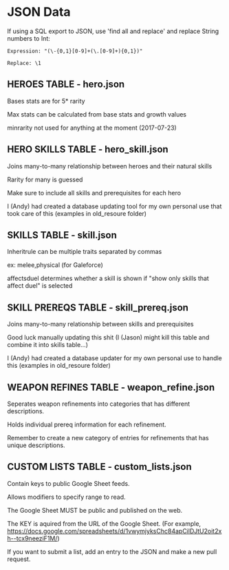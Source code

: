 # JSON Data

If using a SQL export to JSON, use 'find all and replace' and replace String numbers to Int:

	Expression: "(\-{0,1}[0-9]+(\.[0-9]+){0,1})"

	Replace: \1

## HEROES TABLE - hero.json

Bases stats are for 5* rarity

Max stats can be calculated from base stats and growth values

minrarity not used for anything at the moment (2017-07-23)

## HERO SKILLS TABLE - hero_skill.json

Joins many-to-many relationship between heroes and their natural skills

Rarity for many is guessed

Make sure to include all skills and prerequisites for each hero

I (Andy) had created a database updating tool for my own personal use that took care of this (examples in old_resoure folder)

## SKILLS TABLE - skill.json

Inheritrule can be multiple traits separated by commas

ex: melee,physical (for Galeforce)

affectsduel determines whether a skill is shown if "show only skills that affect duel" is selected

## SKILL PREREQS TABLE - skill_prereq.json

Joins many-to-many relationship between skills and prerequisites

Good luck manually updating this shit (I (Jason) might kill this table and combine it into skills table...)

I (Andy) had created a database updater for my own personal use to handle this (examples in old_resoure folder)

## WEAPON REFINES TABLE - weapon_refine.json

Seperates weapon refinements into categories that has different descriptions.

Holds individual prereq information for each refinement.

Remember to create a new category of entries for refinements that has unique descriptions.

## CUSTOM LISTS TABLE - custom_lists.json

Contain keys to public Google Sheet feeds.

Allows modifiers to specify range to read.

The Google Sheet MUST be public and published on the web.

The KEY is aquired from the URL of the Google Sheet. (For example, https://docs.google.com/spreadsheets/d/1vwymjyksChc84apCilDJtU2oit2xh--tcx9neeziF1M/)

If you want to submit a list, add an entry to the JSON and make a new pull request.
